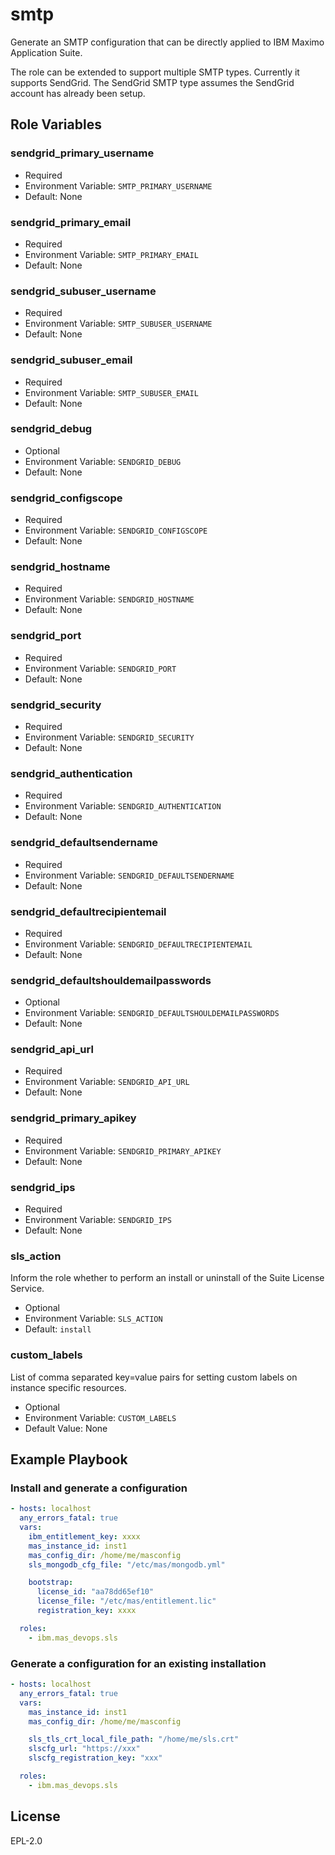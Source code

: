 smtp
===============================================================================

Generate an SMTP configuration that can be directly applied to IBM Maximo Application Suite.

The role can be extended to support multiple SMTP types.  Currently it supports SendGrid. 
The SendGrid SMTP type assumes the SendGrid account has already been setup.


Role Variables
-------------------------------------------------------------------------------
### sendgrid_primary_username

- Required
- Environment Variable: `SMTP_PRIMARY_USERNAME`
- Default: None

### sendgrid_primary_email

- Required
- Environment Variable: `SMTP_PRIMARY_EMAIL`
- Default: None

### sendgrid_subuser_username

- Required
- Environment Variable: `SMTP_SUBUSER_USERNAME`
- Default: None

### sendgrid_subuser_email

- Required
- Environment Variable: `SMTP_SUBUSER_EMAIL`
- Default: None

### sendgrid_debug

- Optional
- Environment Variable: `SENDGRID_DEBUG`
- Default: None

### sendgrid_configscope

- Required
- Environment Variable: `SENDGRID_CONFIGSCOPE`
- Default: None

### sendgrid_hostname

- Required
- Environment Variable: `SENDGRID_HOSTNAME`
- Default: None

### sendgrid_port

- Required
- Environment Variable: `SENDGRID_PORT`
- Default: None

### sendgrid_security

- Required
- Environment Variable: `SENDGRID_SECURITY`
- Default: None

### sendgrid_authentication

- Required
- Environment Variable: `SENDGRID_AUTHENTICATION`
- Default: None

### sendgrid_defaultsendername

- Required
- Environment Variable: `SENDGRID_DEFAULTSENDERNAME`
- Default: None

### sendgrid_defaultrecipientemail

- Required
- Environment Variable: `SENDGRID_DEFAULTRECIPIENTEMAIL`
- Default: None

### sendgrid_defaultshouldemailpasswords

- Optional
- Environment Variable: `SENDGRID_DEFAULTSHOULDEMAILPASSWORDS`
- Default: None

### sendgrid_api_url

- Required
- Environment Variable: `SENDGRID_API_URL`
- Default: None

### sendgrid_primary_apikey

- Required
- Environment Variable: `SENDGRID_PRIMARY_APIKEY`
- Default: None

### sendgrid_ips

- Required
- Environment Variable: `SENDGRID_IPS`
- Default: None





### sls_action
Inform the role whether to perform an install or uninstall of the Suite License Service.

- Optional
- Environment Variable: `SLS_ACTION`
- Default: `install`


### custom_labels
List of comma separated key=value pairs for setting custom labels on instance specific resources.

- Optional
- Environment Variable: `CUSTOM_LABELS`
- Default Value: None


Example Playbook
-------------------------------------------------------------------------------

### Install and generate a configuration
```yaml
- hosts: localhost
  any_errors_fatal: true
  vars:
    ibm_entitlement_key: xxxx
    mas_instance_id: inst1
    mas_config_dir: /home/me/masconfig
    sls_mongodb_cfg_file: "/etc/mas/mongodb.yml"

    bootstrap:
      license_id: "aa78dd65ef10"
      license_file: "/etc/mas/entitlement.lic"
      registration_key: xxxx

  roles:
    - ibm.mas_devops.sls
```


### Generate a configuration for an existing installation
```yaml
- hosts: localhost
  any_errors_fatal: true
  vars:
    mas_instance_id: inst1
    mas_config_dir: /home/me/masconfig

    sls_tls_crt_local_file_path: "/home/me/sls.crt"
    slscfg_url: "https://xxx"
    slscfg_registration_key: "xxx"

  roles:
    - ibm.mas_devops.sls
```


License
-------------------------------------------------------------------------------

EPL-2.0
